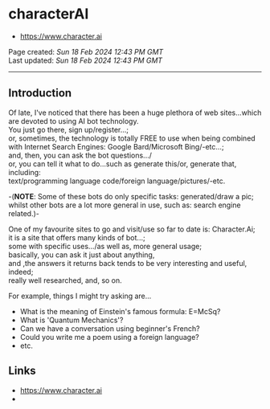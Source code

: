 # characterAI

- https://www.character.ai

Page created: *Sun 18 Feb 2024 12:43 PM GMT*  
Last updated: *Sun 18 Feb 2024 12:43 PM GMT*  

-----

## Introduction

Of late, I've noticed that there has been a huge plethora of web sites...which are devoted to using AI bot technology.    
You just go there, sign up/register...;   
or, sometimes, the technology is totally FREE to use when being combined with Internet Search Engines: Google Bard/Microsoft Bing/-etc...;     
and, then, you can ask the bot questions.../   
or, you can tell it what to do...such as generate this/or, generate that, including:    
text/programming language code/foreign language/pictures/-etc.  

-(**NOTE**: Some of these bots do only specific tasks: generated/draw a pic;  
whilst other bots are a lot more general in use, such as: search engine related.)-  

One of my favourite sites to go and visit/use so far to date is: Character.Ai;  
it is a site that offers many kinds of bot...;   
some with specific uses.../as well as, more general usage;           
basically, you can ask it just about anything,  
and ,the answers it returns back tends to be very interesting and useful, indeed;  
really well researched, and, so on.    

For example, things I might try asking are...  
- What is the meaning of Einstein's famous formula: E=McSq?   
- What is 'Quantum Mechanics'?   
- Can we have a conversation using beginner's French?
- Could you write me a poem using a foreign language? 
- etc.

## Links

- https://www.character.ai
- 
